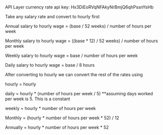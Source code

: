 API Layer currency rate api key: Hx3DiEoRVqNFAkyNrBmjQ6qhPssnYsHb


Take any salary rate and convert to hourly first

Annual salary to hourly wage = (base / 52 weeks) / number of hours per week 

Monthly salary to hourly wage = ((base * 12) / 52 weeks) / number of hours per week

Weekly salary to hourly wage = base / number of hours per week

Daily salary to hourly wage = base / 8 hours

After converting to hourly we can convert the rest of the rates using 

hourly = hourly

daily = hourly * (number of hours per week / 5) **assuming days worked per week is 5. This is a constant

weekly = hourly * number of hours per week

Monthly = (hourly * number of hours per week * 52) / 12

Annually = hourly * number of hours per week * 52
